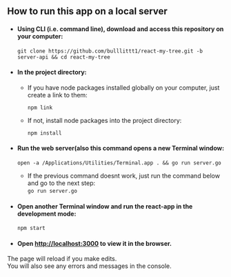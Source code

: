 ## How to run this app on a local server

* #### Using CLI (i.e. command line), download and access this repository on your computer:
    `git clone https://github.com/bulllittt1/react-my-tree.git -b server-api && cd react-my-tree`

* #### In the project directory:
    * If you have node packages installed globally on your computer, just create a link to them: <br>

      `npm link`

    * If not, install node packages into the project directory: <br>

      `npm install`

 * #### Run the web server(also this command opens a new Terminal window:
    `open -a /Applications/Utilities/Terminal.app . && go run server.go`
    * If the previous command doesnt work, just run the command below and go to the next step: <br>
        `go run server.go`
 * #### Open another Terminal window and run the react-app in the development mode:
    `npm start`

* #### Open [http://localhost:3000](http://localhost:3000) to view it in the browser.

The page will reload if you make edits.<br>
You will also see any errors and messages in the console.
